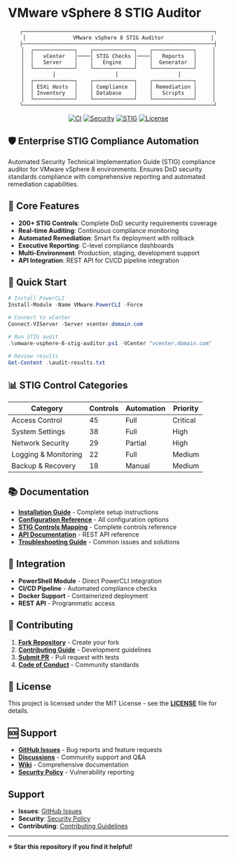 # VMware vSphere 8 STIG Auditor

<div align="center">

```
┌─────────────────────────────────────────────────────────────┐
│               VMware vSphere 8 STIG Auditor               │
├─────────────────────────────────────────────────────────────┤
│  ┌─────────────┐    ┌─────────────┐    ┌─────────────┐     │
│  │   vCenter   │────│ STIG Checks │────│   Reports   │     │
│  │   Server    │    │   Engine    │    │  Generator  │     │
│  └─────────────┘    └─────────────┘    └─────────────┘     │
│         │                   │                   │          │
│  ┌─────────────┐    ┌─────────────┐    ┌─────────────┐     │
│  │ ESXi Hosts  │    │ Compliance  │    │ Remediation │     │
│  │ Inventory   │    │ Database    │    │   Scripts   │     │
│  └─────────────┘    └─────────────┘    └─────────────┘     │
└─────────────────────────────────────────────────────────────┘
```

[![CI](https://github.com/uldyssian-sh/vmware-vsphere-8-stig-auditor/workflows/CI/badge.svg)](https://github.com/uldyssian-sh/vmware-vsphere-8-stig-auditor/actions)
[![Security](https://github.com/uldyssian-sh/vmware-vsphere-8-stig-auditor/workflows/Security/badge.svg)](https://github.com/uldyssian-sh/vmware-vsphere-8-stig-auditor/actions)
[![STIG](https://img.shields.io/badge/STIG-Compliant-green.svg)](https://public.cyber.mil/stigs/)
[![License](https://img.shields.io/badge/License-MIT-yellow.svg)](https://opensource.org/licenses/MIT)

</div>

## 🛡️ Enterprise STIG Compliance Automation

Automated Security Technical Implementation Guide (STIG) compliance auditor for VMware vSphere 8 environments. Ensures DoD security standards compliance with comprehensive reporting and automated remediation capabilities.

## 🎯 Core Features

- **200+ STIG Controls**: Complete DoD security requirements coverage
- **Real-time Auditing**: Continuous compliance monitoring
- **Automated Remediation**: Smart fix deployment with rollback
- **Executive Reporting**: C-level compliance dashboards
- **Multi-Environment**: Production, staging, development support
- **API Integration**: REST API for CI/CD pipeline integration

## 🚀 Quick Start

```powershell
# Install PowerCLI
Install-Module -Name VMware.PowerCLI -Force

# Connect to vCenter
Connect-VIServer -Server vcenter.domain.com

# Run STIG audit
.\vmware-vsphere-8-stig-auditor.ps1 -VCenter "vcenter.domain.com"

# Review results
Get-Content .\audit-results.txt
```

## 📊 STIG Control Categories

| Category | Controls | Automation | Priority |
|----------|----------|------------|----------|
| Access Control | 45 | Full | Critical |
| System Settings | 38 | Full | High |
| Network Security | 29 | Partial | High |
| Logging & Monitoring | 22 | Full | Medium |
| Backup & Recovery | 18 | Manual | Medium |

## 📚 Documentation

- **[Installation Guide](docs/INSTALLATION.md)** - Complete setup instructions
- **[Configuration Reference](docs/CONFIGURATION.md)** - All configuration options
- **[STIG Controls Mapping](docs/STIG-CONTROLS.md)** - Complete controls reference
- **[API Documentation](docs/API.md)** - REST API reference
- **[Troubleshooting Guide](docs/TROUBLESHOOTING.md)** - Common issues and solutions

## 🔗 Integration

- **PowerShell Module** - Direct PowerCLI integration
- **CI/CD Pipeline** - Automated compliance checks
- **Docker Support** - Containerized deployment
- **REST API** - Programmatic access

## 🤝 Contributing

1. **[Fork Repository](https://github.com/uldyssian-sh/vmware-vsphere-8-stig-auditor/fork)** - Create your fork
2. **[Contributing Guide](CONTRIBUTING.md)** - Development guidelines
3. **[Submit PR](https://github.com/uldyssian-sh/vmware-vsphere-8-stig-auditor/pulls)** - Pull request with tests
4. **[Code of Conduct](CODE_OF_CONDUCT.md)** - Community standards

## 📄 License

This project is licensed under the MIT License - see the **[LICENSE](https://github.com/uldyssian-sh/vmware-vsphere-8-stig-auditor/blob/main/LICENSE)** file for details.

## 🆘 Support

- **[GitHub Issues](https://github.com/uldyssian-sh/vmware-vsphere-8-stig-auditor/issues)** - Bug reports and feature requests
- **[Discussions](https://github.com/uldyssian-sh/vmware-vsphere-8-stig-auditor/discussions)** - Community support and Q&A
- **[Wiki](https://github.com/uldyssian-sh/vmware-vsphere-8-stig-auditor/wiki)** - Comprehensive documentation
- **[Security Policy](https://github.com/uldyssian-sh/vmware-vsphere-8-stig-auditor/security/policy)** - Vulnerability reporting
## Support

- **Issues**: [GitHub Issues](https://github.com/uldyssian-sh/vmware-vsphere-8-stig-auditor/issues)
- **Security**: [Security Policy](SECURITY.md)
- **Contributing**: [Contributing Guidelines](CONTRIBUTING.md)

---

**⭐ Star this repository if you find it helpful!**
